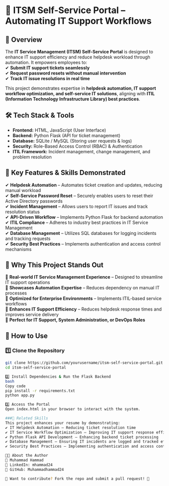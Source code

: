 # 🚀 ITSM Self-Service Portal – Automating IT Support Workflows  

## 📌 Overview  
The **IT Service Management (ITSM) Self-Service Portal** is designed to enhance IT support efficiency and reduce helpdesk workload through automation. It empowers employees to:  
✔ **Submit IT support tickets seamlessly**  
✔ **Request password resets without manual intervention**  
✔ **Track IT issue resolutions in real time**  

This project demonstrates expertise in **helpdesk automation, IT support workflow optimization, and self-service IT solutions**, aligning with **ITIL (Information Technology Infrastructure Library) best practices**.  

## 🛠 Tech Stack & Tools  
- **Frontend:** HTML, JavaScript (User Interface)  
- **Backend:** Python Flask (API for ticket management)  
- **Database:** SQLite / MySQL (Storing user requests & logs)  
- **Security:** Role-Based Access Control (RBAC) & Authentication  
- **ITIL Framework:** Incident management, change management, and problem resolution  

## 🎯 Key Features & Skills Demonstrated  
✔ **Helpdesk Automation** – Automates ticket creation and updates, reducing manual workload  
✔ **Self-Service Password Reset** – Securely enables users to reset their Active Directory passwords  
✔ **Incident Management** – Allows users to report IT issues and track resolution status  
✔ **API-Driven Workflow** – Implements Python Flask for backend automation  
✔ **ITIL Compliance** – Adheres to industry best practices in IT Service Management  
✔ **Database Management** – Utilizes SQL databases for logging incidents and tracking requests  
✔ **Security Best Practices** – Implements authentication and access control mechanisms  

## 🚀 Why This Project Stands Out  
🔹 **Real-world IT Service Management Experience** – Designed to streamline IT support operations  
🔹 **Showcases Automation Expertise** – Reduces dependency on manual IT processes  
🔹 **Optimized for Enterprise Environments** – Implements ITIL-based service workflows  
🔹 **Enhances IT Support Efficiency** – Reduces helpdesk response times and improves service delivery  
🔹 **Perfect for IT Support, System Administration, or DevOps Roles**  

## 📂 How to Use  

### 1️⃣ Clone the Repository  
```bash
git clone https://github.com/yourusername/itsm-self-service-portal.git
cd itsm-self-service-portal

2️⃣ Install Dependencies & Run the Flask Backend
bash
Copy code
pip install -r requirements.txt
python app.py

3️⃣ Access the Portal
Open index.html in your browser to interact with the system.

###📎 Related Skills
This project enhances your resume by demonstrating:
✔ IT Helpdesk Automation – Reducing ticket resolution time
✔ IT Service Workflow Optimization – Improving IT support response efficiency
✔ Python Flask API Development – Enhancing backend ticket processing
✔ Database Management – Ensuring IT incidents are logged and tracked efficiently
✔ Security Best Practices – Implementing authentication and access controls

👨‍💻 About the Author
🚀 Muhammad Hammad
🔗 LinkedIn: mhammad24
🔗 GitHub: Muhammadhammad24

📢 Want to contribute? Fork the repo and submit a pull request! 🚀
